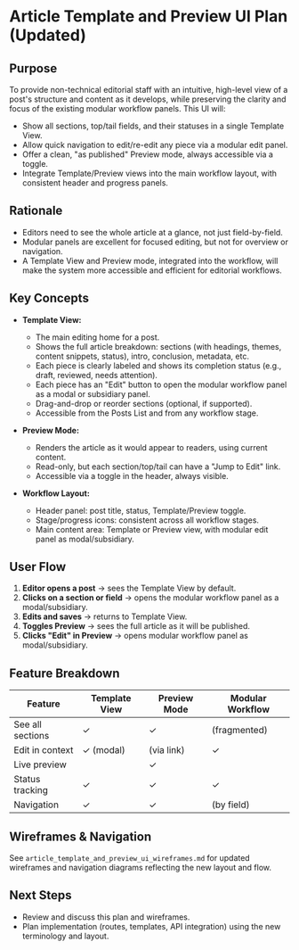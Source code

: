 # Article Template and Preview UI Plan (Updated)

## Purpose

To provide non-technical editorial staff with an intuitive, high-level view of a post's structure and content as it develops, while preserving the clarity and focus of the existing modular workflow panels. This UI will:
- Show all sections, top/tail fields, and their statuses in a single Template View.
- Allow quick navigation to edit/re-edit any piece via a modular edit panel.
- Offer a clean, "as published" Preview mode, always accessible via a toggle.
- Integrate Template/Preview views into the main workflow layout, with consistent header and progress panels.

## Rationale

- Editors need to see the whole article at a glance, not just field-by-field.
- Modular panels are excellent for focused editing, but not for overview or navigation.
- A Template View and Preview mode, integrated into the workflow, will make the system more accessible and efficient for editorial workflows.

## Key Concepts

- **Template View:**
  - The main editing home for a post.
  - Shows the full article breakdown: sections (with headings, themes, content snippets, status), intro, conclusion, metadata, etc.
  - Each piece is clearly labeled and shows its completion status (e.g., draft, reviewed, needs attention).
  - Each piece has an "Edit" button to open the modular workflow panel as a modal or subsidiary panel.
  - Drag-and-drop or reorder sections (optional, if supported).
  - Accessible from the Posts List and from any workflow stage.

- **Preview Mode:**
  - Renders the article as it would appear to readers, using current content.
  - Read-only, but each section/top/tail can have a "Jump to Edit" link.
  - Accessible via a toggle in the header, always visible.

- **Workflow Layout:**
  - Header panel: post title, status, Template/Preview toggle.
  - Stage/progress icons: consistent across all workflow stages.
  - Main content area: Template or Preview view, with modular edit panel as modal/subsidiary.

## User Flow

1. **Editor opens a post** → sees the Template View by default.
2. **Clicks on a section or field** → opens the modular workflow panel as a modal/subsidiary.
3. **Edits and saves** → returns to Template View.
4. **Toggles Preview** → sees the full article as it will be published.
5. **Clicks "Edit" in Preview** → opens modular workflow panel as modal/subsidiary.

## Feature Breakdown

| Feature                | Template View | Preview Mode | Modular Workflow |
|------------------------|--------------|--------------|-----------------|
| See all sections       | ✓            | ✓            | (fragmented)    |
| Edit in context        | ✓ (modal)    | (via link)   | ✓               |
| Live preview           |              | ✓            |                 |
| Status tracking        | ✓            | ✓            | ✓               |
| Navigation             | ✓            | ✓            | (by field)      |

## Wireframes & Navigation

See `article_template_and_preview_ui_wireframes.md` for updated wireframes and navigation diagrams reflecting the new layout and flow.

## Next Steps
- Review and discuss this plan and wireframes.
- Plan implementation (routes, templates, API integration) using the new terminology and layout. 